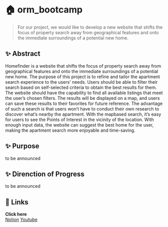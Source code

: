 # 🏠 orm_bootcamp
> For our project, we would like to develop a new website that shifts the focus of property search away from geographical features and onto the immediate surroundings of a potential new home.
## ✨  Abstract 
Homefinder is a website that shifts the focus of property search away from geographical features and onto the immediate surroundings of a potential new home. The purpose of this project is to refine and tailor the apartment search experience to the users’ needs. Users should be able to filter their search based on self-selected criteria to obtain the best results for them. The website should have the capability to find all available listings that meet the user’s chosen filters. The results will be displayed on a map, and users can save these results to their favorites for future reference. The advantage of such a search is that users won’t have to conduct their own research to discover what’s nearby the apartment. With the mapbased search, it’s easy for users to see the Points of Interest in the vicinity of the location. With enough input data, the website can suggest the best home for the user, making the apartment search more enjoyable and time-saving.
## ✨ Purpose
to be announced

## ✨ Direnction of Progress
to be announced




## 🔗 Links
**Click here**   
       [Notion](https://www.notion.so/2023-12-025993860f1c4be2b3d87c5dae23cf03?pvs=4) 
         [Youtube](https://www.youtube.com/watch?v=7K3Hfz9UwnM)


